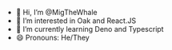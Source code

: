 - 👋 Hi, I’m @MigTheWhale
- 👀 I’m interested in Oak and React.JS
- 🌱 I’m currently learning Deno and Typescript
- 😄 Pronouns: He/They

<!---
MigTheWhale/MigTheWhale is a ✨ special ✨ repository because its `README.md` (this file) appears on your GitHub profile.
You can click the Preview link to take a look at your changes.
--->
